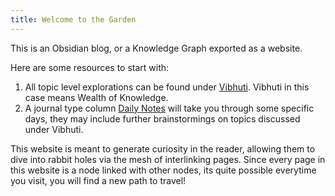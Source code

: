 ```yaml
---
title: Welcome to the Garden
---
```


This is an Obsidian blog, or a Knowledge Graph exported as a website.

Here are some resources to start with:
1. All topic level explorations can be found under [Vibhuti](Vibhuti/Drones.md). Vibhuti in this case means Wealth of Knowledge.
2. A journal type column [Daily Notes](Vibhuti/DailyNotes/2023-09-10.md) will take you through some specific days, they may include further brainstormings on topics discussed under Vibhuti.

This website is meant to generate curiosity in the reader, allowing them to dive into rabbit holes via the mesh of interlinking pages. Since every page in this website is a node linked with other nodes, its quite possible everytime you visit, you will find a new path to travel!

